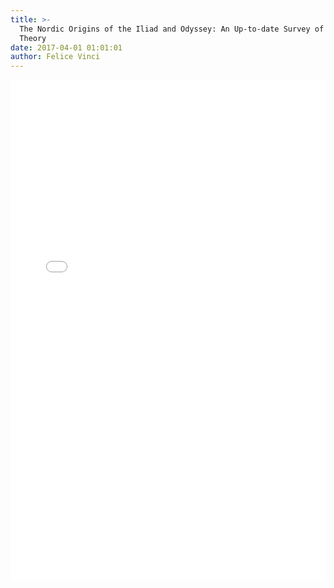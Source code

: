 ```yaml
---
title: >-
  The Nordic Origins of the Iliad and Odyssey: An Up-to-date Survey of the
  Theory
date: 2017-04-01 01:01:01
author: Felice Vinci
---
```


<div>
  <iframe src="/PDFjs/web/viewer.html?file=../../2017/04/01/The-Nordic-Origins-of-the-Iliad-and-Odyssey-An-Up-to-date-Survey-of-the-Theory/The Nordic Origins of the Iliad and Odyssey - An Up to Date Survey of the Theory.pdf" width="100%" height="800px" frameborder="0"></iframe>
</div>